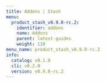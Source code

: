 ```yaml
---
title: Addons | Stash
menu:
  product_stash_v0.9.0-rc.2:
    identifier: addons
    name: Addons
    parent: latest-guides
    weight: 110
menu_name: product_stash_v0.9.0-rc.2
info:
  catalog: v0.1.0
  cli: v0.2.0
  version: v0.9.0-rc.2
---
```


